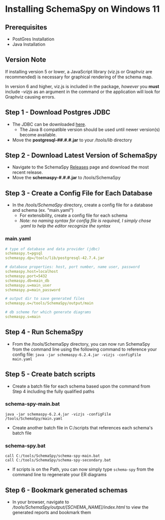 # Installing SchemaSpy on Windows 11

## Prerequisites
* PostGres Installation
* Java Installation

## Version Note
If installing version 5 or lower, a JavaScript library (viz.js or Graphviz are recommended) is necessary for graphical rendering of the schema map.

In version 6 and higher, viz.js is included in the package, _however_ you **must** include -_vizjs_ as an argument in the command or the application will look for Graphviz causing errors.

## Step 1 - Download Postgres JDBC
* The JDBC can be downloaded [here](https://jdbc.postgresql.org/download/).
    * The Java 8 compatible version should be used until newer version(s) become available.
* Move the **postgresql-##.#.#.jar** to your */tools/lib* directory

## Step 2 - Download Latest Version of SchemaSpy
* Navigate to the SchemaSpy [Releases](https://github.com/schemaspy/schemaspy/releases) page and download the most recent release.
* Move the **schemaspy-#.#.#.jar** to /tools/SchemaSpy

## Step 3 - Create a Config File for Each Database
* In the */tools/SchemaSpy* directory, create a config file for a database and schema (ex. "main.yaml")
  * For extensibility, create a config file for each schema
  * *Note: no naming syntax for config file is required, I simply chose .yaml to help the editor recognize the syntax*
### main.yaml
```yaml
# type of database and data provider (jdbc)
schemaspy.t=pgsql
schemaspy.dp=/tools/lib/postgresql-42.7.4.jar

# database properties: host, port number, name user, password
schemaspy.host=localhost
schemaspy.port=5432
schemaspy.db=main_db
schemaspy.u=main_user
schemaspy.p=main_password

# output dir to save generated files
schemaspy.o=/tools/SchemaSpy/output/main

# db scheme for which generate diagrams
schemaspy.s=main
```

## Step 4 - Run SchemaSpy
* From the /tools/SchemaSpy directory, you can now run SchemaSpy from the command line using the following command to reference your config file:
`java -jar schemaspy-6.2.4.jar -vizjs -configFile main.yaml
  `

## Step 5 - Create batch scripts 
* Create a batch file for each schema based upon the command from Step 4 including the fully qualified paths
### schema-spy-main.bat
```
java -jar schemaspy-6.2.4.jar -vizjs -configFile /tools/SchemaSpy/main.yaml
```
* Create another batch file in C:/scripts that references each schema's batch file
### schema-spy.bat
```
call C:/tools/SchemaSpy/schema-spy-main.bat
call C:/tools/SchemaSpy/schema-spy-secondary.bat
```
* If scripts is on the Path, you can now simply type `schema-spy` from the command line to regenerate your ER diagrams

## Step 6 - Bookmark generated schemas
* In your browser, navigate to _/tools/SchemaSpy/output/[SCHEMA_NAME]/index.html_ to view the generated reports and bookmark them